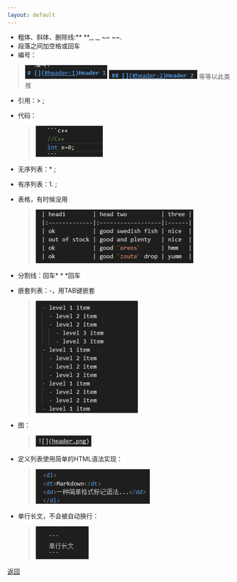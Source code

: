 ```yaml
---
layout: default
---
```

* 粗体、斜体、删除线:** **,_ _, ~~ ~~.
* 段落之间加空格或回车
* 编号：
> ![](header.png)
> ![](header1.png)
> 等等以此类推

* 引用：> ;

* 代码：

  > ![](daima.png)
* 无序列表：* ;
* 有序列表：1. ;
* 表格，有时候没用
  > ![](table.png)
* 分割线：回车* * *回车
* 嵌套列表：-，用TAB键嵌套
  > ![](qiantao.png)
* 图：
  > ![](pic.png)
* 定义列表使用简单的HTML语法实现：
  > ![](dingyi.png)
* 单行长文，不会被自动换行：
  > ![](danhang.png)


[返回](./../../)